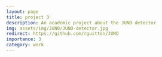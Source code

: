 ```yaml
---
layout: page
title: project 3
description: An academic project about the JUNO detector
img: assets/img/JUNO/JUNO-detector.jpg
redirect: https://github.com/rguitton/JUNO
importance: 3
category: work
---
```


